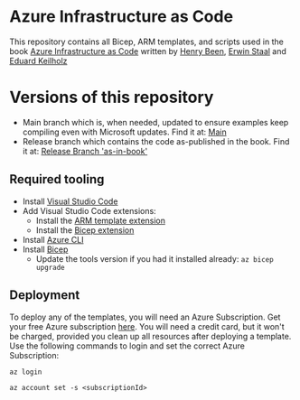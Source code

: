 # Azure Infrastructure as Code
This repository contains all Bicep, ARM templates, and scripts used in the book [Azure Infrastructure as Code](https://www.manning.com/books/azure-infrastructure-as-code) written by [Henry Been](https://www.linkedin.com/in/henrybeen/), [Erwin Staal](https://www.linkedin.com/in/erwinstaal/) and [Eduard Keilholz](https://www.linkedin.com/in/eduard-keilholz/)

# Versions of this repository
- Main branch which is, when needed, updated to ensure examples keep compiling even with Microsoft updates. Find it at: [Main](https://github.com/AzureIaCBook/book-templates/tree/main) 
- Release branch which contains the code as-published in the book. Find it at: [Release Branch 'as-in-book'](https://github.com/AzureIaCBook/book-templates/tree/releases/as-in-book) 

## Required tooling
- Install [Visual Studio Code](https://code.visualstudio.com/download) 
- Add Visual Studio Code extensions:
  - Install the [ARM template extension](https://marketplace.visualstudio.com/items?itemName=msazurermtools.azurerm-vscode-tools)
  - Install the [Bicep extension](https://marketplace.visualstudio.com/items?itemName=ms-azuretools.vscode-bicep)
- Install [Azure CLI](https://docs.microsoft.com/en-us/cli/azure/install-azure-cli)
- Install [Bicep](https://github.com/Azure/bicep/blob/main/docs/installing.md#install-and-manage-via-azure-cli-easiest) 
  - Update the tools version if you had it installed already: `az bicep upgrade`

## Deployment
To deploy any of the templates, you will need an Azure Subscription. Get your free Azure subscription [here](https://azure.microsoft.com/en-us/free). You will need a credit card, but it won't be charged, provided you clean up all resources after deploying a template. Use the following commands to login and set the correct Azure Subscription:
```
az login

az account set -s <subscriptionId>
```
